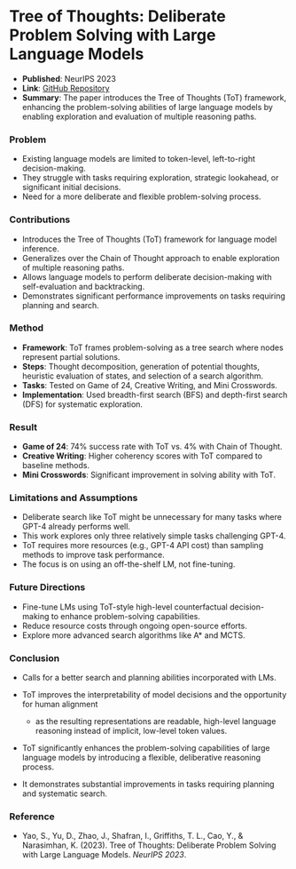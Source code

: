 # Tree of Thoughts: Deliberate Problem Solving with Large Language Models

- **Published**: NeurIPS 2023
- **Link**: [GitHub Repository](https://github.com/princeton-nlp/tree-of-thought-llm)
- **Summary**: The paper introduces the Tree of Thoughts (ToT) framework, enhancing the problem-solving abilities of large language models by enabling exploration and evaluation of multiple reasoning paths.

### Problem

- Existing language models are limited to token-level, left-to-right decision-making.
- They struggle with tasks requiring exploration, strategic lookahead, or significant initial decisions.
- Need for a more deliberate and flexible problem-solving process.

### Contributions

- Introduces the Tree of Thoughts (ToT) framework for language model inference.
- Generalizes over the Chain of Thought approach to enable exploration of multiple reasoning paths.
- Allows language models to perform deliberate decision-making with self-evaluation and backtracking.
- Demonstrates significant performance improvements on tasks requiring planning and search.

### Method

- **Framework**: ToT frames problem-solving as a tree search where nodes represent partial solutions.
- **Steps**: Thought decomposition, generation of potential thoughts, heuristic evaluation of states, and selection of a search algorithm.
- **Tasks**: Tested on Game of 24, Creative Writing, and Mini Crosswords.
- **Implementation**: Used breadth-first search (BFS) and depth-first search (DFS) for systematic exploration.

### Result

- **Game of 24**: 74% success rate with ToT vs. 4% with Chain of Thought.
- **Creative Writing**: Higher coherency scores with ToT compared to baseline methods.
- **Mini Crosswords**: Significant improvement in solving ability with ToT.

### Limitations and Assumptions

- Deliberate search like ToT might be unnecessary for many tasks where GPT-4 already performs well.
- This work explores only three relatively simple tasks challenging GPT-4.
- ToT requires more resources (e.g., GPT-4 API cost) than sampling methods to improve task performance.
- The focus is on using an off-the-shelf LM, not fine-tuning.
  
### Future Directions

- Fine-tune LMs using ToT-style high-level counterfactual decision-making to enhance problem-solving capabilities.
- Reduce resource costs through ongoing open-source efforts.
- Explore more advanced search algorithms like A* and MCTS.

### Conclusion

- Calls for a better search and planning abilities incorporated with LMs.
- ToT  improves the interpretability of model decisions and the opportunity for human alignment
  - as the resulting representations are readable, high-level language reasoning instead of implicit, low-level token values.

- ToT significantly enhances the problem-solving capabilities of large language models by introducing a flexible, deliberative reasoning process.
- It demonstrates substantial improvements in tasks requiring planning and systematic search.

### Reference

- Yao, S., Yu, D., Zhao, J., Shafran, I., Griffiths, T. L., Cao, Y., & Narasimhan, K. (2023). Tree of Thoughts: Deliberate Problem Solving with Large Language Models. *NeurIPS 2023*.
